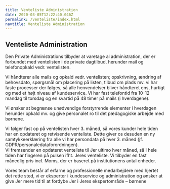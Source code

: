 ```yaml
---
title: Venteliste Administration
date: 2020-03-05T12:22:40.046Z
permalink: /venteliste/index.html
navtitle: Venteliste Administration
---
```

## Venteliste Administration

Den Private Administrations tilbyder at varetage al administration, der er forbundet med ventelisten i de private dagtilbud, herunder mail og telefonopkald vedr. ventelisten.

Vi håndterer alle mails og opkald vedr. ventelisten; opskrivning, ændring af behovsdato, spørgsmål om placering på listen, tilbud om plads mv. vi har faste processer der følges, så alle henvendelser bliver håndteret ens, hurtigt og med et højt niveau af kundeservice.  Vi har fast telefontid fra 10-12 mandag til torsdag og en svartid på 48 timer på mails (i hverdagene).

Vi ønsker at begrænse unødvendige forstyrrende elementer i hverdagen herunder opkald mv. og give personalet ro til det pædagogiske arbejde med børnene. 

Vi følger fast op på ventelisten hver 3. måned, så vores kunder hele tiden har en opdateret og retvisende venteliste. Dette giver os desuden en ny samtykkeerklæring fra alle vi har persondata på hver 3. måned (jf. GDPR/personaledataforordningen).\
Vi fremsender en opdateret venteliste til Jer ultimo hver måned, så I hele tiden har fingeren på pulsen ifht. Jeres venteliste.  Vi tilbyder en fast månedlig pris incl. Moms, der er baseret på institutionens antal enheder.

Vores team består af erfarne og professionelle medarbejdere med hjertet det rette sted, vi er eksperter i kundeservice og administration og ønsker at give Jer mere tid til at fordybe Jer i Jeres ekspertområde – børnene

